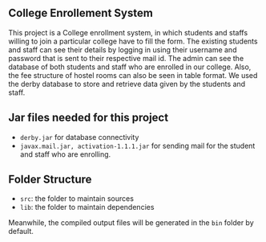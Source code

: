 ## College Enrollement System

This project is a College enrollment system, in which students and staffs willing to join a particular college have to fill the form. The existing students and staff can see their details by logging in using their username and password that is sent to their respective mail id. The admin can see the database of both students and staff who are enrolled in our college. Also, the fee structure of hostel rooms can also be seen in table format. We used the derby database to store and retrieve data given by the students and staff.

## Jar files needed for this project
- `derby.jar` for database connectivity
- `javax.mail.jar, activation-1.1.1.jar` for sending mail for the student and staff who are enrolling.

## Folder Structure
- `src`: the folder to maintain sources
- `lib`: the folder to maintain dependencies

Meanwhile, the compiled output files will be generated in the `bin` folder by default.

